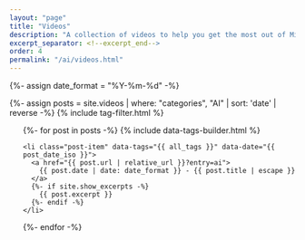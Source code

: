 ```yaml
---
layout: "page"
title: "Videos"
description: "A collection of videos to help you get the most out of Microsoft AI technologies."
excerpt_separator: <!--excerpt_end-->
order: 4
permalink: "/ai/videos.html"
---
```


{%- assign date_format = "%Y-%m-%d" -%}

{%- assign posts = site.videos | where: "categories", "AI" | sort: 'date' | reverse  -%}
{% include tag-filter.html %}

<ul class="post-list">
  {%- for post in posts -%}
    {% include data-tags-builder.html %}

    <li class="post-item" data-tags="{{ all_tags }}" data-date="{{ post_date_iso }}">
      <a href="{{ post.url | relative_url }}?entry=ai">
        {{ post.date | date: date_format }} - {{ post.title | escape }}
      </a>
      {%- if site.show_excerpts -%}
        {{ post.excerpt }}
      {%- endif -%}
    </li>
  {%- endfor -%}
</ul>

